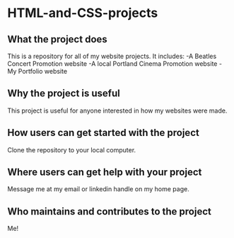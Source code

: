 # HTML-and-CSS-projects

## What the project does
This is a repository for all of my website projects.
It includes:
  -A Beatles Concert Promotion website
  -A local Portland Cinema Promotion website
  -My Portfolio website


## Why the project is useful
This project is useful for anyone interested in how my websites were made. 


## How users can get started with the project
Clone the repository to your local computer.


## Where users can get help with your project
Message me at my email or linkedin handle on my home page.


## Who maintains and contributes to the project
Me!
